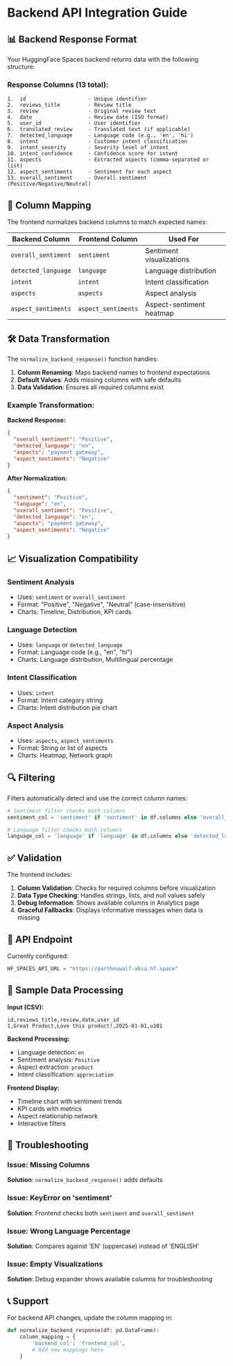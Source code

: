 # Backend API Integration Guide

## 📊 Backend Response Format

Your HuggingFace Spaces backend returns data with the following structure:

### Response Columns (13 total):
```
1.  id                    - Unique identifier
2.  reviews_title         - Review title
3.  review                - Original review text
4.  date                  - Review date (ISO format)
5.  user_id               - User identifier
6.  translated_review     - Translated text (if applicable)
7.  detected_language     - Language code (e.g., 'en', 'hi')
8.  intent                - Customer intent classification
9.  intent_severity       - Severity level of intent
10. intent_confidence     - Confidence score for intent
11. aspects               - Extracted aspects (comma-separated or list)
12. aspect_sentiments     - Sentiment for each aspect
13. overall_sentiment     - Overall sentiment (Positive/Negative/Neutral)
```

## 🔄 Column Mapping

The frontend normalizes backend columns to match expected names:

| Backend Column        | Frontend Column | Used For                    |
|----------------------|-----------------|----------------------------|
| `overall_sentiment`  | `sentiment`     | Sentiment visualizations   |
| `detected_language`  | `language`      | Language distribution      |
| `intent`             | `intent`        | Intent classification      |
| `aspects`            | `aspects`       | Aspect analysis            |
| `aspect_sentiments`  | `aspect_sentiments` | Aspect-sentiment heatmap |

## 🛠️ Data Transformation

The `normalize_backend_response()` function handles:

1. **Column Renaming**: Maps backend names to frontend expectations
2. **Default Values**: Adds missing columns with safe defaults
3. **Data Validation**: Ensures all required columns exist

### Example Transformation:

**Backend Response:**
```json
{
  "overall_sentiment": "Positive",
  "detected_language": "en",
  "aspects": "payment gateway",
  "aspect_sentiments": "Negative"
}
```

**After Normalization:**
```json
{
  "sentiment": "Positive",
  "language": "en", 
  "overall_sentiment": "Positive",
  "detected_language": "en",
  "aspects": "payment gateway",
  "aspect_sentiments": "Negative"
}
```

## 📈 Visualization Compatibility

### Sentiment Analysis
- Uses: `sentiment` or `overall_sentiment`
- Format: "Positive", "Negative", "Neutral" (case-insensitive)
- Charts: Timeline, Distribution, KPI cards

### Language Detection
- Uses: `language` or `detected_language`
- Format: Language code (e.g., "en", "hi")
- Charts: Language distribution, Multilingual percentage

### Intent Classification
- Uses: `intent`
- Format: Intent category string
- Charts: Intent distribution pie chart

### Aspect Analysis
- Uses: `aspects`, `aspect_sentiments`
- Format: String or list of aspects
- Charts: Heatmap, Network graph

## 🔍 Filtering

Filters automatically detect and use the correct column names:

```python
# Sentiment filter checks both columns
sentiment_col = 'sentiment' if 'sentiment' in df.columns else 'overall_sentiment'

# Language filter checks both columns  
language_col = 'language' if 'language' in df.columns else 'detected_language'
```

## ✅ Validation

The frontend includes:

1. **Column Validation**: Checks for required columns before visualization
2. **Data Type Checking**: Handles strings, lists, and null values safely
3. **Debug Information**: Shows available columns in Analytics page
4. **Graceful Fallbacks**: Displays informative messages when data is missing

## 🚀 API Endpoint

Currently configured:
```python
HF_SPACES_API_URL = "https://parthnuwal7-absa.hf.space"
```

## 📝 Sample Data Processing

**Input (CSV):**
```csv
id,reviews_title,review,date,user_id
1,Great Product,Love this product!,2025-01-01,u101
```

**Backend Processing:**
- Language detection: `en`
- Sentiment analysis: `Positive`
- Aspect extraction: `product`
- Intent classification: `appreciation`

**Frontend Display:**
- Timeline chart with sentiment trends
- KPI cards with metrics
- Aspect relationship network
- Interactive filters

## 🔧 Troubleshooting

### Issue: Missing Columns
**Solution**: `normalize_backend_response()` adds defaults

### Issue: KeyError on 'sentiment'
**Solution**: Frontend checks both `sentiment` and `overall_sentiment`

### Issue: Wrong Language Percentage
**Solution**: Compares against 'EN' (uppercase) instead of 'ENGLISH'

### Issue: Empty Visualizations
**Solution**: Debug expander shows available columns for troubleshooting

## 📞 Support

For backend API changes, update the column mapping in:
```python
def normalize_backend_response(df: pd.DataFrame):
    column_mapping = {
        'backend_col': 'frontend_col',
        # Add new mappings here
    }
```
